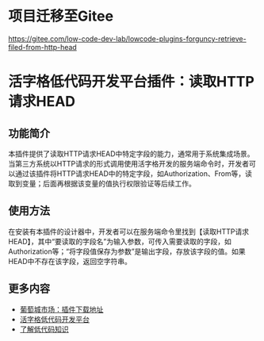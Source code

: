 # 项目迁移至Gitee
https://gitee.com/low-code-dev-lab/lowcode-plugins-forguncy-retrieve-filed-from-http-head

# 活字格低代码开发平台插件：读取HTTP请求HEAD
## 功能简介
本插件提供了读取HTTP请求HEAD中特定字段的能力，通常用于系统集成场景。当第三方系统以HTTP请求的形式调用使用活字格开发的服务端命令时，开发者可以通过该插件将HTTP请求HEAD中的特定字段，如Authorization、From等，读取到变量；后面再根据该变量的值执行权限验证等后续工作。
## 使用方法
在安装有本插件的设计器中，开发者可以在服务端命令里找到【读取HTTP请求HEAD】，其中“要读取的字段名”为输入参数，可传入需要读取的字段，如Authorization等；“将字段值保存为参数”是输出字段，存放该字段的值。如果HEAD中不存在该字段，返回空字符串。
## 更多内容
* [葡萄城市场：插件下载地址](https://marketplace.grapecity.com.cn/ApplicationDetails?productID=SP2203310008&productDetailID=D2203310042&tabName=Tabs_detail)
* [活字格低代码开发平台](https://www.grapecity.com.cn/solutions/huozige)
* [了解低代码知识](https://help.grapecity.com.cn/display/lowcode)
